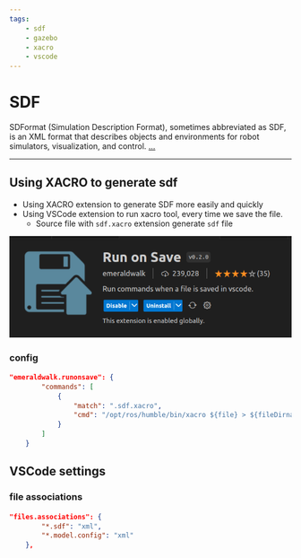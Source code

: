 ```yaml
---
tags:
    - sdf
    - gazebo
    - xacro
    - vscode
---
```


# SDF

SDFormat (Simulation Description Format), sometimes abbreviated as SDF, is an XML format that describes objects and environments for robot simulators, visualization, and control.
[...](http://sdformat.org/)

---

## Using XACRO to generate sdf
- Using XACRO extension to generate SDF more easily and quickly 
- Using VSCode extension to run xacro tool, every time we save the file.
  - Source file with `sdf.xacro` extension generate `sdf` file

![](images/run_on_save.png)

### config

```json
"emeraldwalk.runonsave": {
        "commands": [
            {
                "match": ".sdf.xacro",
                "cmd": "/opt/ros/humble/bin/xacro ${file} > ${fileDirname}/${fileBasenameNoExt}"
            }
        ]
    }
```

## VSCode settings
### file associations
```json
"files.associations": {
        "*.sdf": "xml",
        "*.model.config": "xml"
    },
```